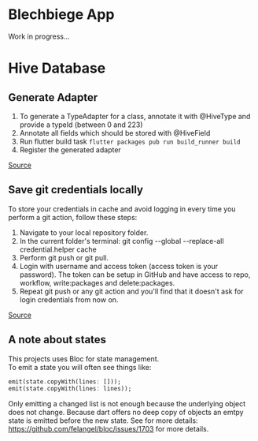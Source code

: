 # Blechbiege App

Work in progress... 


# Hive Database 

## Generate Adapter
1. To generate a TypeAdapter for a class, annotate it with @HiveType and provide a typeId (between 0 and 223)
2. Annotate all fields which should be stored with @HiveField
3. Run flutter build task `flutter packages pub run build_runner build`
4. Register the generated adapter

[Source](https://docs.hivedb.dev/#/custom-objects/generate_adapter)

## Save git credentials locally 
To store your credentials in cache and avoid logging in every time you perform a git action, follow these steps:

1. Navigate to your local repository folder.
2. In the current folder's terminal: git config --global --replace-all credential.helper cache
3. Perform git push or git pull.
4. Login with username and access token (access token is your password). The token can be setup in GitHub and have access to repo, workflow, write:packages and delete:packages.
5. Repeat git push or any git action and you'll find that it doesn't ask for login credentials from now on.

[Source](https://stackoverflow.com/a/69559900/7127837)

## A note about states 
This projects uses Bloc for state management.  
To emit a state you will often see things like: 

```dart
emit(state.copyWith(lines: []));
emit(state.copyWith(lines: lines));
```

Only emitting a changed list is not enough because the underlying object does not change. 
Because dart offers no deep copy of objects an emtpy state is emitted before the new state.
See for more details: https://github.com/felangel/bloc/issues/1703 for more details. 






